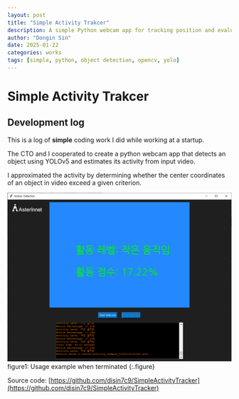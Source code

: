 ```yaml
---
layout: post
title: "Simple Activity Trakcer"
description: A simple Python webcam app for tracking position and evaluating the activity level of a subject based on YOLOv5
author: "Dongin Sin"
date: 2025-01-22
categories: works
tags: [simple, python, object detection, opencv, yolo]
---
```


# Simple Activity Trakcer

## Development log

This is a log of **simple** coding work I did while working at a startup.

The CTO and I cooperated to create a python webcam app that detects an object using YOLOv5 and estimates its activity from input video.

I approximated the activity by determining whether the center coordinates of an object in video exceed a given criterion.


![figure1](/assets/img/works/SimpleActivityTracker/motion_yolo_2.png)
figure1: Usage example when terminated
{:.figure}

Source code: [https://github.com/disin7c9/SimpleActivityTracker](https://github.com/disin7c9/SimpleActivityTracker)
